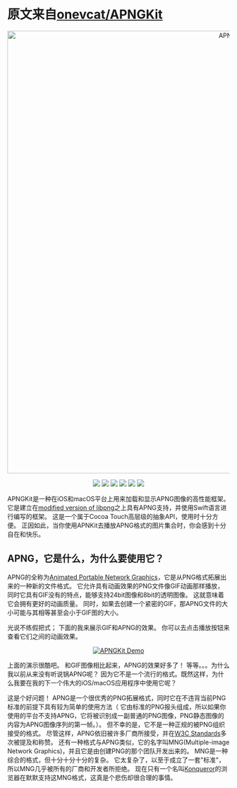 # 原文来自[onevcat/APNGKit](https://github.com/onevcat/APNGKit)

<p align="center">
<img src="https://raw.githubusercontent.com/onevcat/APNGKit/master/images/logo.png" alt="APNGKit" title="APNGKit" width="1000"/>
</p>
<p align="center">
<a href="https://travis-ci.org/onevcat/APNGKit"><img src="https://img.shields.io/travis/onevcat/APNGKit/master.svg"></a>
<a href="https://github.com/Carthage/Carthage/"><img src="https://img.shields.io/badge/Carthage-compatible-4BC51D.svg?style=flat"></a>
<a href="http://cocoadocs.org/docsets/APNGKit"><img src="https://img.shields.io/cocoapods/v/APNGKit.svg?style=flat"></a>
<a href="https://raw.githubusercontent.com/onevcat/APNGKit/master/LICENSE"><img src="https://img.shields.io/cocoapods/l/APNGKit.svg?style=flat"></a>
<a href="http://cocoadocs.org/docsets/APNGKit"><img src="https://img.shields.io/cocoapods/p/APNGKit.svg?style=flat"></a>
<img src="https://img.shields.io/badge/made%20with-%3C3-blue.svg">
</p>

APNGKit是一种在iOS和macOS平台上用来加载和显示APNG图像的高性能框架。它是建立在[modified version of libpng](https://github.com/onevcat/libpng)之上具有APNG支持，并使用Swift语言进行编写的框架。
这是一个属于Cocoa Touch高层级的抽象API，使用时十分方便。
正因如此，当你使用APNKit去播放APNG格式的图片集合时，你会感到十分自在和快乐。

## APNG，它是什么，为什么要使用它？

APNG的全称为[Animated Portable Network Graphics](https://en.wikipedia.org/wiki/APNG)，它是从PNG格式拓展出来的一种新的文件格式。
它允许具有动画效果的PNG文件像GIF动画那样播放，同时它具有GIF没有的特点，能够支持24bit图像和8bit的透明图像。
这就意味着它会拥有更好的动画质量。
同时，如果去创建一个紧密的GIF，那APNG文件的大小可能与其相等甚至会小于GIF图的大小。

光说不练假把式；
下面的我来展示GIF和APNG的效果。
你可以去点击播放按钮来查看它们之间的动画效果。

<p align="center">
<a href="http://apng.onevcat.com/demo" target="_blank"><img src="https://raw.githubusercontent.com/onevcat/APNGKit/master/images/demo.png" alt="APNGKit Demo" title="APNGKit Demo"/></a>
</p>

上面的演示很酷吧。
和GIF图像相比起来，APNG的效果好多了！
等等。。。为什么我以前从来没有听说锅APNG呢？
因为它不是一个流行的格式。既然这样，为什么我要在我的下一个伟大的iOS/macOS应用程序中使用它呢？

这是个好问题！
APNG是一个很优秀的PNG拓展格式，同时它在不违背当前PNG标准的前提下具有较为简单的使用方法（
它由标准的PNG报头组成，所以如果你使用的平台不支持APNG，它将被识别成一副普通的PNG图像，PNG静态图像的内容为APNG图像序列的第一帧。）。
但不幸的是，它不是一种正规的被PNG组织接受的格式。
尽管这样，APNG依旧被许多厂商所接受，并在[W3C Standards](http://www.w3.org/TR/html5/embedded-content-0.html#the-img-element)多次被提及和称赞。
还有一种格式与APNG类似，它的名字叫MNG(Multiple-image Network Graphics)，并且它是由创建PNG的那个团队开发出来的。
MNG是一种综合的格式，但十分十分十分的复杂。
它太复杂了，以至于成立了一套"标准"，所以MNG几乎被所有的厂商和开发者所拒绝。
现在只有一个名叫[Konqueror](https://konqueror.org)的浏览器在默默支持这MNG格式，这真是个悲伤却很合理的事情。


 
